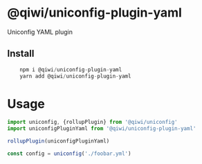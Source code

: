 # @qiwi/uniconfig-plugin-yaml

Uniconfig YAML plugin

## Install
```javascript
    npm i @qiwi/uniconfig-plugin-yaml
    yarn add @qiwi/uniconfig-plugin-yaml
```

# Usage
```javascript
import uniconfig, {rollupPlugin} from '@qiwi/uniconfig'
import uniconfigPluginYaml from '@qiwi/uniconfig-plugin-yaml'    

rollupPlugin(uniconfigPluginYaml)

const config = uniconfig('./foobar.yml')    
```
